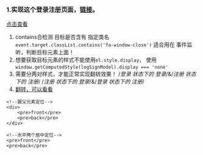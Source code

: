 ### 1.实现这个登录注册页面，[链接](http://book.jirengu.com/fe/code/projects/HungoouRadio/login.html#)。

[点击查看](https://comicparty.github.io/resume/projects/U27/ex1.1.html)

1. contains合检测 目标是否含有 指定类名
`event.target.classList.contains('fa-window-close')`
适合用在 事件监听，判断目标元素上面！
2. 想要获取目标元素的样式不能使用`el.style.display`，
使用`window.getComputedStyle(logSignModel).display === 'none'`
3. 需要分两对样式，才能正常实现翻转效果！
 /*登录 状态下的 登录*/&/*注册 状态下的 注册*/
/*注册 状态下的 登录*/&/*登录 状态下的 注册*/
4. [翻转，可以看看](https://codepen.io/desandro/pen/LmWoWe) 

```
<!--跟父元素定位-->
<div>
    <pre>front</pre>
    <pre>back</pre>
</div>

<!--水平两个居中定位-->
<pre>front</pre>
<pre>back</pre>
```


